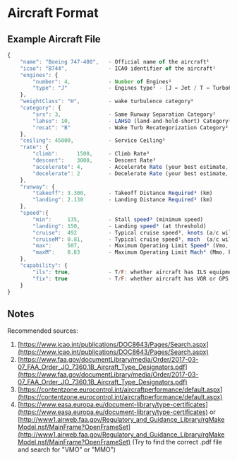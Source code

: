 # Aircraft Format

## Example Aircraft File

```javascript
{
    "name": "Boeing 747-400",   - Official name of the aircraft¹
    "icao": "B744",             - ICAO identifier of the aircraft¹
    "engines": {
        "number": 4,            - Number of Engines¹
        "type": "J"             - Engines type¹ - [J = Jet / T = TurboProp / P = Piston]
    },
    "weightClass": "H",         - wake turbulence category¹
    "category": {
        "srs": 3,               - Same Runway Separation Category²
        "lahso": 10,            - LAHSO (land-and-hold-short) Category²
        "recat": "B"            - Wake Turb Recategorization Category²
    },
    "ceiling": 45000,           - Service Ceiling³
    "rate": {
        "climb":      1500,     - Climb Rate³
        "descent":    3000,     - Descent Rate³
        "accelerate": 4,        - Accelerate Rate (your best estimate, btwn ~1-5)
        "decelerate": 2         - Decelerate Rate (your best estimate, btwn ~1-5)
    },
    "runway": {
        "takeoff": 3.300,       - Takeoff Distance Required³ (km)
        "landing": 2.130        - Landing Distance Required³ (km)
    },
    "speed":{
        "min":     135,         - Stall speed³ (minimum speed)
        "landing": 150,         - Landing speed³ (at threshold)
        "cruise":  492          - Typical cruise speed³, knots (a/c will fly at slower of these speeds)
        "cruiseM": 0.81,        - Typical cruise speed³, mach  (a/c will fly at slower of these speeds) if unavailable, put null
        "max":     507,         - Maximum Operating Limit Speed⁴ (Vmo, knots)
        "maxM":    0.83         - Maximum Operating Limit Mach⁴ (Mmo, knots)
    },
    "capability": {
        "ils": true,            - T/F: whether aircraft has ILS equipment
        "fix": true             - T/F: whether aircraft has VOR or GPS equipment
    }
}
```

## Notes

Recommended sources:

1. [https://www.icao.int/publications/DOC8643/Pages/Search.aspx](https://www.icao.int/publications/DOC8643/Pages/Search.aspx)
1. [https://www.faa.gov/documentLibrary/media/Order/2017-03-07_FAA_Order_JO_7360.1B_Aircraft_Type_Designators.pdf](https://www.faa.gov/documentLibrary/media/Order/2017-03-07_FAA_Order_JO_7360.1B_Aircraft_Type_Designators.pdf)
1. [https://contentzone.eurocontrol.int/aircraftperformance/default.aspx](https://contentzone.eurocontrol.int/aircraftperformance/default.aspx)
1. [https://www.easa.europa.eu/document-library/type-certificates](https://www.easa.europa.eu/document-library/type-certificates) or [http://www1.airweb.faa.gov/Regulatory_and_Guidance_Library/rgMakeModel.nsf/MainFrame?OpenFrameSet](http://www1.airweb.faa.gov/Regulatory_and_Guidance_Library/rgMakeModel.nsf/MainFrame?OpenFrameSet)
(Try to find the correct .pdf file and search for "VMO" or "MMO")
